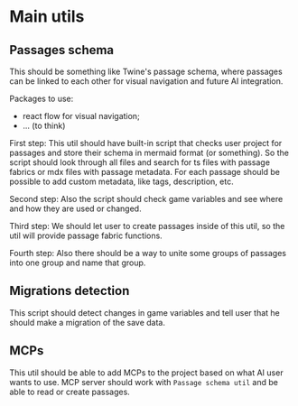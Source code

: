 # Main utils

## Passages schema

This should be something like Twine's passage schema, where passages can be linked to each other for visual navigation
and future AI integration.

Packages to use:
- react flow for visual navigation;
- ... (to think)

First step:
This util should have built-in script that checks user project for passages and store their schema in mermaid format (or something).
So the script should look through all files and search for ts files with passage fabrics or mdx files with passage metadata.
For each passage should be possible to add custom metadata, like tags, description, etc.

Second step:
Also the script should check game variables and see where and how they are used or changed.

Third step:
We should let user to create passages inside of this util, so the util will provide passage fabric functions.

Fourth step:
Also there should be a way to unite some groups of passages into one group and name that group.

## Migrations detection

This script should detect changes in game variables and tell user that he should make a migration of the save data.

## MCPs

This util should be able to add MCPs to the project based on what AI user wants to use.
MCP server should work with `Passage schema util` and be able to read or create passages.
